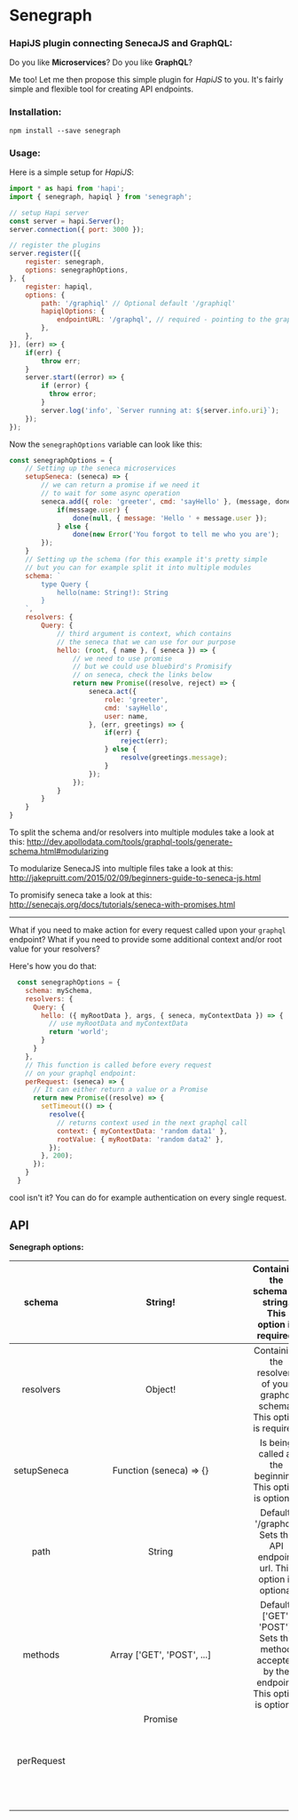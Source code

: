 # Senegraph

### HapiJS plugin connecting SenecaJS and GraphQL:

Do you like **Microservices**?
Do you like **GraphQL**?

Me too! Let me then propose this simple plugin for *HapiJS* to you. It's fairly simple and flexible tool for creating API endpoints.

### Installation:
```
npm install --save senegraph
```

### Usage:

Here is a simple setup for *HapiJS*:

```javascript
import * as hapi from 'hapi';
import { senegraph, hapiql } from 'senegraph';

// setup Hapi server
const server = hapi.Server();
server.connection({ port: 3000 });

// register the plugins
server.register([{
    register: senegraph,
    options: senegraphOptions,
}, {
    register: hapiql,
    options: {
        path: '/graphiql' // Optional default '/graphiql'
        hapiqlOptions: {
            endpointURL: '/graphql', // required - pointing to the graphQL route
        },
    },
}], (err) => {
    if(err) {
        throw err;
    }
    server.start((error) => {
        if (error) {
          throw error;
        }
        server.log('info', `Server running at: ${server.info.uri}`);
    });
});
```

Now the `senegraphOptions` variable can look like this:

```javascript
const senegraphOptions = {
    // Setting up the seneca microservices
    setupSeneca: (seneca) => {
        // we can return a promise if we need it
        // to wait for some async operation
        seneca.add({ role: 'greeter', cmd: 'sayHello' }, (message, done) => {
            if(message.user) {
                done(null, { message: 'Hello ' + message.user });
            } else {
                done(new Error('You forgot to tell me who you are');
        });
    }
    // Setting up the schema (for this example it's pretty simple
    // but you can for example split it into multiple modules
    schema: `
        type Query {
            hello(name: String!): String
        }
    `,
    resolvers: {
        Query: {
            // third argument is context, which contains
            // the seneca that we can use for our purpose
            hello: (root, { name }, { seneca }) => {
                // we need to use promise
                // but we could use bluebird's Promisify
                // on seneca, check the links below
                return new Promise((resolve, reject) => {
                    seneca.act({
                        role: 'greeter',
                        cmd: 'sayHello',
                        user: name,
                    }, (err, greetings) => {
                        if(err) {
                            reject(err);
                        } else {
                            resolve(greetings.message);
                        }
                    });
                });
            }
        }
    }
}
```

To split the schema and/or resolvers into multiple modules take a look at this:
http://dev.apollodata.com/tools/graphql-tools/generate-schema.html#modularizing

To modularize SenecaJS into multiple files take a look at this:
http://jakepruitt.com/2015/02/09/beginners-guide-to-seneca-js.html

To promisify seneca take a look at this:
http://senecajs.org/docs/tutorials/seneca-with-promises.html

-----------------

What if you need to make action for every request called upon your `graphql`
endpoint? What if you need to provide some additional context and/or root value
for your resolvers?

Here's how you do that:

```javascript
  const senegraphOptions = {
    schema: mySchema,
    resolvers: {
      Query: {
        hello: ({ myRootData }, args, { seneca, myContextData }) => {
          // use myRootData and myContextData
          return 'world';
        }
      }
    },
    // This function is called before every request
    // on your graphql endpoint:
    perRequest: (seneca) => {
      // It can either return a value or a Promise
      return new Promise((resolve) => {
        setTimeout(() => {
          resolve({
            // returns context used in the next graphql call
            context: { myContextData: 'random data1' },
            rootValue: { myRootData: 'random data2' },
          });
        }, 200);
      });
    }
  }
```

cool isn't it? You can do for example authentication on every single request.

## API

**Senegraph options:**

|    schema   |                              String!                             |                                       Containing the schema as string. This option is required.                                       |
|:-----------:|:----------------------------------------------------------------:|:-------------------------------------------------------------------------------------------------------------------------------------:|
|  resolvers  |                              Object!                             |                               Containing the resolvers of your graphql schema. This option is required.                               |
| setupSeneca |                      Function (seneca) => {}                     |                                       Is being called at the beginning. This option is optional.                                      |
|     path    |                              String                              |                                Default: '/graphql', Sets the API endpoint url. This option is optional                                |
|   methods   |                    Array ['GET', 'POST', ...]                    |                      Default: ['GET', 'POST'], Sets the method accepted by the endpoint. This option is optional                      |
|  perRequest | Promise<Object> || Function<Object> || Function<Promise<Object>> | Is being called on every request. Can be Promise or function returning object or function returning  Promise. This option is optional |
